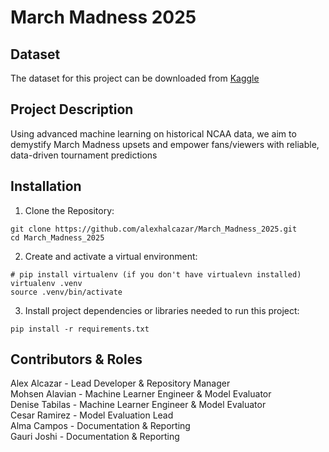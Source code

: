# March Madness 2025

## Dataset

The dataset for this project can be downloaded from [Kaggle](https://www.kaggle.com/competitions/march-machine-learning-mania-2025/data)

## Project Description

Using advanced machine learning on historical NCAA data, we aim to demystify March Madness upsets and empower fans/viewers with reliable, data-driven tournament predictions

## Installation

1. Clone the Repository:

```
git clone https://github.com/alexhalcazar/March_Madness_2025.git
cd March_Madness_2025
```

2. Create and activate a virtual environment:

```
# pip install virtualenv (if you don't have virtualevn installed)
virtualenv .venv
source .venv/bin/activate
```

3. Install project dependencies or libraries needed to run this project:

```
pip install -r requirements.txt
```

## Contributors & Roles

Alex Alcazar - Lead Developer & Repository Manager  
Mohsen Alavian - Machine Learner Engineer & Model Evaluator  
Denise Tabilas - Machine Learner Engineer & Model Evaluator  
Cesar Ramirez - Model Evaluation Lead  
Alma Campos - Documentation & Reporting  
Gauri Joshi - Documentation & Reporting
